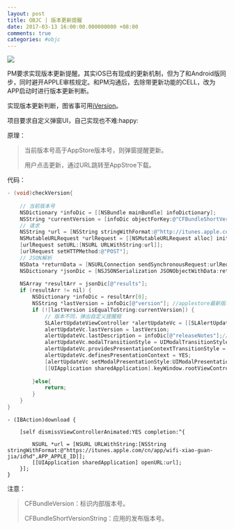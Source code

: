 ```yaml
---
layout: post
title: OBJC | 版本更新提醒
date: 2017-03-13 16:00:00.000000000 +08:00
comments: true
categories: #objc
---
```


![](http://omqv71zv3.bkt.clouddn.com/8DDCEAED-EFED-4B15-A928-70F9F534F520.png)

PM要求实现版本更新提醒。其实iOS已有现成的更新机制，但为了和Android版同步，同时避开APPLE审核规定。和PM沟通后，去除带更新功能的CELL，改为APP启动时进行版本更新判断。

实现版本更新判断，图省事可用[iVersion](https://github.com/nicklockwood/iVersion)。

项目要求自定义弹窗UI，自己实现也不难:happy:

原理：

>当前版本号高于AppStore版本号，则弹窗提醒更新。
>
>用户点击更新，通过URL跳转至AppStroe下载。

代码：

```objective-c
- (void)checkVersion{
    
    // 当前版本号
    NSDictionary *infoDic = [[NSBundle mainBundle] infoDictionary];
    NSString *currentVersion = [infoDic objectForKey:@"CFBundleShortVersionString"];
    // 请求
    NSString *url = [NSString stringWithFormat:@"http://itunes.apple.com/CN/lookup?bundleId=%@",APP_BUNDLEID_ID];
    NSMutableURLRequest *urlRequest = [[NSMutableURLRequest alloc] init];
    [urlRequest setURL:[NSURL URLWithString:url]];
    [urlRequest setHTTPMethod:@"POST"];
    // JSON解析
    NSData *returnData = [NSURLConnection sendSynchronousRequest:urlRequest returningResponse:nil error:nil];
    NSDictionary *jsonDic = [NSJSONSerialization JSONObjectWithData:returnData options:kNilOptions error:nil];
    
    NSArray *resultArr = jsonDic[@"results"];
    if (resultArr != nil) {
        NSDictionary *infoDic = resultArr[0];
        NSString *lastVersion = infoDic[@"version"]; //applestore最新版本号
        if (![lastVersion isEqualToString:currentVersion]) {
            // 版本不同，弹出自定义提醒框
            SLAlertUpdateViewController *alertUpdateVc = [[SLAlertUpdateViewController alloc] init];
            alertUpdateVc.lastVersion = lastVersion;
            alertUpdateVc.lastDescription = infoDic[@"releaseNotes"];//applestore版本更新内容
            alertUpdateVc.modalTransitionStyle = UIModalTransitionStyleCrossDissolve;
            alertUpdateVc.providesPresentationContextTransitionStyle = YES;
            alertUpdateVc.definesPresentationContext = YES;
            [alertUpdateVc setModalPresentationStyle:UIModalPresentationOverCurrentContext];
            [[UIApplication sharedApplication].keyWindow.rootViewController presentViewController:alertUpdateVc animated:YES completion:nil];
            
        }else{
            return;
        }
    }
}
```

```
- (IBAction)download {
    
    [self dismissViewControllerAnimated:YES completion:^{
        
        NSURL *url = [NSURL URLWithString:[NSString stringWithFormat:@"https://itunes.apple.com/cn/app/wifi-xiao-guan-jia/id%d",APP_APPLE_ID]];
        [[UIApplication sharedApplication] openURL:url];
    }];
}
```

注意：

>CFBundleVersion：标识内部版本号。
>
>CFBundleShortVersionString：应用的发布版本号。

